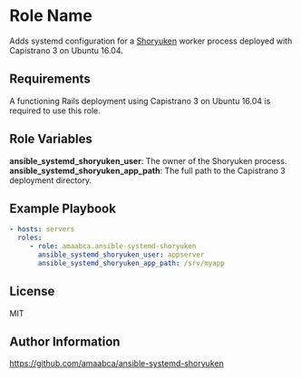 Role Name
=========

Adds systemd configuration for a [Shoryuken](https://github.com/phstc/shoryuken) worker process deployed with Capistrano 3 on Ubuntu 16.04.

Requirements
------------

A functioning Rails deployment using Capistrano 3 on Ubuntu 16.04 is required to use this role.

Role Variables
--------------

**ansible_systemd_shoryuken_user**: The owner of the Shoryuken process.
**ansible_systemd_shoryuken_app_path**: The full path to the Capistrano 3 deployment directory.


Example Playbook
----------------

```yaml
- hosts: servers
  roles:
     - role: amaabca.ansible-systemd-shoryuken
       ansible_systemd_shoryuken_user: appserver
       ansible_systemd_shoryuken_app_path: /srv/myapp
```

License
-------

MIT

Author Information
------------------

https://github.com/amaabca/ansible-systemd-shoryuken
